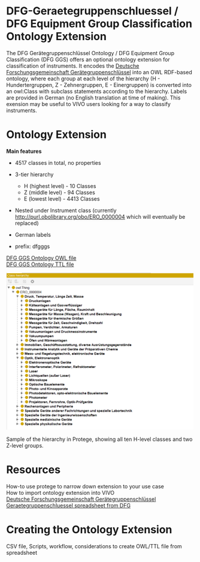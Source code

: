 # DFG-Geraetegruppenschluessel / DFG Equipment Group Classification Ontology Extension

 The DFG Gerätegruppenschlüssel Ontology / DFG Equipment Group Classification (DFG GGS) offers an optional ontology extension for classification of instruments. It encodes the [Deutsche Forschungsgemeinschaft Gerätegruppenschlüssel](https://www.dfg.de/de/foerderung/foerdermoeglichkeiten/programme/infrastruktur/wgi/geraetegruppenschluessel) into an OWL RDF-based ontology, where each group at each level of the hierarchy (H - Hundertergruppen, Z - Zehnergruppen, E - Einergruppen) is converted into an owl:Class with subclass statements according to the hierarchy. Labels are provided in German (no English translation at time of making). This exension may be useful to VIVO users looking for a way to classify instruments.

# Ontology Extension

**Main features**

- 4517 classes in total, no properties  
- 3-tier hierarchy  
  - H (highest level) - 10 Classes  
  - Z (middle level) - 94 Classes  
  - E (lowest level) - 4413 Classes  
- Nested under Instrument class (currently http://purl.obolibrary.org/obo/ERO_0000004 which will eventually be replaced)  
- German labels

 - prefix: dfgggs  

[DFG GGS Ontology OWL file](ontology/dfgggs_ontology_extension.owl)  
[DFG GGS Ontology TTL file](ontology/dfgggs_ontology_extension.ttl)

<img src="media/dfgggs protege sample.png" alt="Protege Sample of Ontology" width="500"/>  

Sample of the hierarchy in Protege, showing all ten H-level classes and two Z-level groups. 


# Resources  

How-to use protege to narrow down extension to your use case   
How to import ontology extension into VIVO  
[Deutsche Forschungsgemeinschaft Gerätegruppenschlüssel](https://www.dfg.de/de/foerderung/foerdermoeglichkeiten/programme/infrastruktur/wgi/geraetegruppenschluessel)  
[Geraetegruppenschluessel spreadsheet from DFG](/geraetegruppenschluessel.xlsx)  

# Creating the Ontology Extension  
  
 CSV file, Scripts, workflow, considerations to create OWL/TTL file from spreadsheet 
